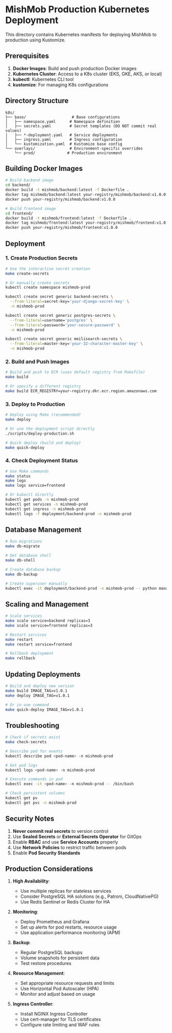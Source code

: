 # MishMob Production Kubernetes Deployment

This directory contains Kubernetes manifests for deploying MishMob to production using Kustomize.

## Prerequisites

1. **Docker Images**: Build and push production Docker images
2. **Kubernetes Cluster**: Access to a K8s cluster (EKS, GKE, AKS, or local)
3. **kubectl**: Kubernetes CLI tool
4. **kustomize**: For managing K8s configurations

## Directory Structure

```
k8s/
├── base/                    # Base configurations
│   ├── namespace.yaml      # Namespace definition
│   ├── secrets.yaml        # Secret templates (DO NOT commit real values)
│   ├── *-deployment.yaml   # Service deployments
│   ├── ingress.yaml        # Ingress configuration
│   └── kustomization.yaml  # Kustomize base config
└── overlays/               # Environment-specific overrides
    └── prod/              # Production environment
```

## Building Docker Images

```bash
# Build backend image
cd backend/
docker build -t mishmob/backend:latest -f Dockerfile .
docker tag mishmob/backend:latest your-registry/mishmob/backend:v1.0.0
docker push your-registry/mishmob/backend:v1.0.0

# Build frontend image
cd frontend/
docker build -t mishmob/frontend:latest -f Dockerfile .
docker tag mishmob/frontend:latest your-registry/mishmob/frontend:v1.0.0
docker push your-registry/mishmob/frontend:v1.0.0
```

## Deployment

### 1. Create Production Secrets

```bash
# Use the interactive secret creation
make create-secrets

# Or manually create secrets
kubectl create namespace mishmob-prod

kubectl create secret generic backend-secrets \
  --from-literal=secret-key='your-django-secret-key' \
  -n mishmob-prod

kubectl create secret generic postgres-secrets \
  --from-literal=username='postgres' \
  --from-literal=password='your-secure-password' \
  -n mishmob-prod

kubectl create secret generic meilisearch-secrets \
  --from-literal=master-key='your-32-character-master-key' \
  -n mishmob-prod
```

### 2. Build and Push Images

```bash
# Build and push to ECR (uses default registry from Makefile)
make build

# Or specify a different registry
make build ECR_REGISTRY=your-registry.dkr.ecr.region.amazonaws.com
```

### 3. Deploy to Production

```bash
# Deploy using Make (recommended)
make deploy

# Or use the deployment script directly
./scripts/deploy-production.sh

# Quick deploy (build and deploy)
make quick-deploy
```

### 4. Check Deployment Status

```bash
# Use Make commands
make status
make logs
make logs service=frontend

# Or kubectl directly
kubectl get pods -n mishmob-prod
kubectl get services -n mishmob-prod
kubectl get ingress -n mishmob-prod
kubectl logs -f deployment/backend-prod -n mishmob-prod
```

## Database Management

```bash
# Run migrations
make db-migrate

# Get database shell
make db-shell

# Create database backup
make db-backup

# Create superuser manually
kubectl exec -it deployment/backend-prod -n mishmob-prod -- python manage.py createsuperuser
```

## Scaling and Management

```bash
# Scale services
make scale service=backend replicas=3
make scale service=frontend replicas=3

# Restart services
make restart
make restart service=frontend

# Rollback deployment
make rollback
```

## Updating Deployments

```bash
# Build and deploy new version
make build IMAGE_TAG=v1.0.1
make deploy IMAGE_TAG=v1.0.1

# Or in one command
make quick-deploy IMAGE_TAG=v1.0.1
```

## Troubleshooting

```bash
# Check if secrets exist
make check-secrets

# Describe pod for events
kubectl describe pod <pod-name> -n mishmob-prod

# Get pod logs
kubectl logs <pod-name> -n mishmob-prod

# Execute commands in pod
kubectl exec -it <pod-name> -n mishmob-prod -- /bin/bash

# Check persistent volumes
kubectl get pv
kubectl get pvc -n mishmob-prod
```

## Security Notes

1. **Never commit real secrets** to version control
2. Use **Sealed Secrets** or **External Secrets Operator** for GitOps
3. Enable **RBAC** and use **Service Accounts** properly
4. Use **Network Policies** to restrict traffic between pods
5. Enable **Pod Security Standards**

## Production Considerations

1. **High Availability**: 
   - Use multiple replicas for stateless services
   - Consider PostgreSQL HA solutions (e.g., Patroni, CloudNativePG)
   - Use Redis Sentinel or Redis Cluster for HA

2. **Monitoring**:
   - Deploy Prometheus and Grafana
   - Set up alerts for pod restarts, resource usage
   - Use application performance monitoring (APM)

3. **Backup**:
   - Regular PostgreSQL backups
   - Volume snapshots for persistent data
   - Test restore procedures

4. **Resource Management**:
   - Set appropriate resource requests and limits
   - Use Horizontal Pod Autoscaler (HPA)
   - Monitor and adjust based on usage

5. **Ingress Controller**:
   - Install NGINX Ingress Controller
   - Use cert-manager for TLS certificates
   - Configure rate limiting and WAF rules